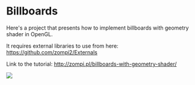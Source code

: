 # Billboards

Here's a project that presents how to implement billboards with geometry shader in OpenGL.

It requires external libraries to use from here: https://github.com/zompi2/Externals

Link to the tutorial: http://zompi.pl/billboards-with-geometry-shader/

![](http://zompi.pl/wp-content/uploads/2015/02/bheart.png)